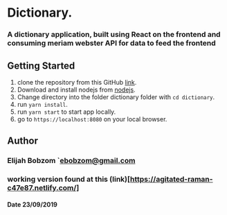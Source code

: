 # Dictionary.
### A dictionary application, built using React on the frontend and consuming meriam webster API for data to feed the frontend
## Getting Started

1. clone the repository from this GitHub [link](https://github.com/ebobzom/dictionary).
2. Download and install nodejs from [nodejs](https://nodejs.org/).
3. Change directory into the folder dictionary folder with `cd dictionary`.
4. run `yarn install`.
5. run `yarn start` to start app locally.
6. go to `https://localhost:8080` on your local browser.

## Author
### Elijah Bobzom `ebobzom@gmail.com
### working version found at this (link)[https://agitated-raman-c47e87.netlify.com/]

#### Date 23/09/2019